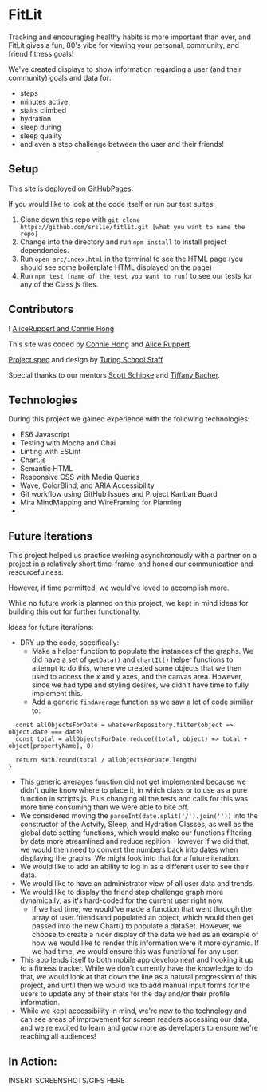 # FitLit

Tracking and encouraging healthy habits is more important than ever, and FitLit gives a fun, 80's vibe for viewing your personal, community, and friend fitness goals!

We've created displays to show information regarding a user (and their community) goals and data for:
 - steps
 - minutes active
 - stairs climbed
 - hydration
 - sleep during
 - sleep quality
 - and even a step challenge between the user and their friends!
## Setup

This site is deployed on [GitHubPages](https://srslie.github.io/fitlit/src/index.html).

If you would like to look at the code itself or run our test suites:
  1. Clone down this repo with  `git clone https://github.com/srslie/fitlit.git [what you want to name the repo]`
  2. Change into the directory and run `npm install` to install project dependencies.
  3. Run `open src/index.html` in the terminal to see the HTML page (you should see some boilerplate HTML displayed on the page)
  4. Run ```npm test [name of the test you want to run]``` to see our tests for any of the Class js files.

## Contributors

! [AliceRuppert and Connie Hong](https://photos.smugmug.com/photos/i-HX99h8Z/0/5d92ff5c/X2/i-HX99h8Z-X2.jpg)

This site was coded by [Connie Hong](https://github.com/conconartist) and [Alice Ruppert](https://github.com/srslie).

[Project spec](http://frontend.turing.io/projects/fitlit.html) and design by [Turing School Staff](https://turing.io/)

Special thanks to our mentors [Scott Schipke](https://github.com/sschipke) and [Tiffany Bacher](https://github.com/tiffbacher).

## Technologies

During this project we gained experience with the following technologies:
- ES6 Javascript
- Testing with Mocha and Chai
- Linting with ESLint
- Chart.js
- Semantic HTML
- Responsive CSS with Media Queries
- Wave, ColorBlind, and ARIA Accessibility
- Git workflow using GitHub Issues and Project Kanban Board
- Mira MindMapping and WireFraming for Planning
- 
## Future Iterations

This project helped us practice working asynchronously with a partner on a project in a relatively short time-frame, and honed our communication and resourcefulness.

However, if time permitted, we would've loved to accomplish more. 

While no future work is planned on this project, we kept in mind ideas for building this out for further functionality.

Ideas for future iterations:
 - DRY up the code, specifically:
   - Make a helper function to populate the instances of the graphs. We did have a set of ```getData()``` and ```chartIt()``` helper functions to attempt to do this, where we created some objects that we then used to access the x and y axes, and the canvas area. However, since we had type and styling desires, we didn't have time to fully implement this.
   - Add a generic ```findAverage``` function as we saw a lot of code similiar to:
  ```  findAverage(date, whateverRepository, propertyName) {
    const allObjectsForDate = whateverRepository.filter(object => object.date === date)
    const total = allObjectsForDate.reduce((total, object) => total + object[propertyName], 0)

    return Math.round(total / allObjectsForDate.length)
  }
  ```
  - This generic averages function did not get implemented because we didn't quite know where to place it, in which class or to use as a pure function in scripts.js. Plus changing all the tests and calls for this was more time consuming than we were able to bite off.
  - We considered moving the ```parseInt(date.split('/').join(''))``` into the constructor of the Actvity, Sleep, and Hydration Classes, as well as the global date setting functions, which would make our functions filtering by date more streamlined and reduce repition. However if we did that, we would then need to convert the numbers back into dates when displaying the graphs.  We might look into that for a future iteration.
- We would like to add an ability to log in as a different user to see their data.
- We would like to have an administrator view of all user data and trends.
- We would like to display the friend step challenge graph more dynamically, as it's hard-coded for the current user right now. 
  - If we had time, we would've made a function that went through the array of user.friendsand populated an object, which would then get passed into the new Chart() to populate a dataSet. However, we choose to create a nicer display of the data we had as an example of how we would like to render this information were it more dynamic. If we had time, we would ensure this was functional for any user.
- This app lends itself to both mobile app development and hooking it up to a fitness tracker. While we don't currently have the knowledge to do that, we would look at that down the line as a natural progression of this project, and until then we would like to add manual input forms for the users to update any of their stats for the day and/or their profile information.
- While we kept accessibility in mind, we're new to the technology and can see areas of improvement for screen readers accessing our data, and we're excited to learn and grow more as developers to ensure we're reaching all audiences!

## In Action:

INSERT SCREENSHOTS/GIFS HERE
